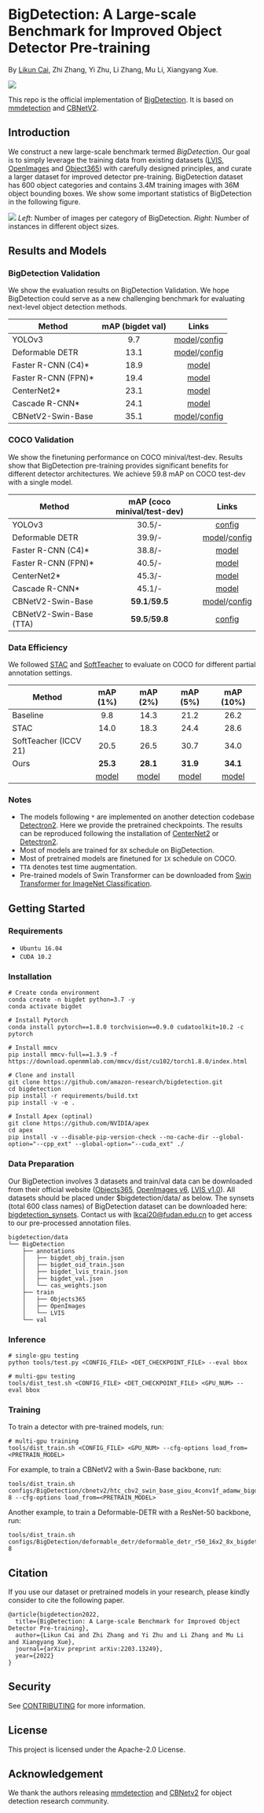 # BigDetection: A Large-scale Benchmark for Improved Object Detector Pre-training

By [Likun Cai](https://github.com/cailk), Zhi Zhang, Yi Zhu, Li Zhang, Mu Li, Xiangyang Xue.

<!-- <div align="center">
    <img src="./resources/bigdetection.png" height="250px" />
</div> -->
![](./resources/bigdetection.png)

This repo is the official implementation of [BigDetection](https://arxiv.org/abs/2203.13249). It is based on [mmdetection](https://github.com/open-mmlab/mmdetection) and [CBNetV2](https://github.com/VDIGPKU/CBNetV2).

## Introduction
We construct a new large-scale benchmark termed *BigDetection*. Our goal is to simply leverage the training data from existing datasets ([LVIS](https://www.lvisdataset.org/), [OpenImages](https://storage.googleapis.com/openimages/web/index.html) and [Object365](https://www.objects365.org/overview.html)) with carefully designed principles, and curate a larger dataset for improved detector pre-training. BigDetection dataset has 600 object categories and contains 3.4M training images with 36M object bounding boxes. We show some important statistics of BigDetection in the following figure.

![](./resources/bigdet_statistics.png)
*Left*: Number of images per category of BigDetection. *Right*: Number of instances in different object sizes. 

## Results and Models

### BigDetection Validation
We show the evaluation results on BigDetection Validation. We hope BigDetection could serve as a new challenging benchmark for evaluating next-level object detection methods.

| Method | mAP (bigdet val) | Links |
| --- | :---: | :---: |
| YOLOv3 | 9.7 | [model](https://big-detection.s3.us-west-2.amazonaws.com/bigdet_cpts/mmdetection_cpts/yolov3_d53_bigdet_8x.pth)/[config](configs/BigDetection/yolov3/yolov3_d53_mstrain-608_8x_bigdet.py) |
| Deformable DETR | 13.1 | [model](https://big-detection.s3.us-west-2.amazonaws.com/bigdet_cpts/mmdetection_cpts/deformable_detr_bigdet_8x.pth)/[config](configs/BigDetection/deformable_detr/deformable_detr_r50_16x2_8x_bigdet.py) |
| Faster R-CNN (C4)\* | 18.9 | [model](https://big-detection.s3.us-west-2.amazonaws.com/bigdet_cpts/detectron2_cpts/faster_rcnn_r50_c4_bigdet_8x.pth) |
| Faster R-CNN (FPN)\* | 19.4 | [model](https://big-detection.s3.us-west-2.amazonaws.com/bigdet_cpts/detectron2_cpts/faster_rcnn_r50_fpn_bigdet_8x.pth) |
| CenterNet2\* | 23.1 | [model](https://big-detection.s3.us-west-2.amazonaws.com/bigdet_cpts/detectron2_cpts/centernet2_r50_bigdet_8x.pth) |
| Cascade R-CNN\* | 24.1 | [model](https://big-detection.s3.us-west-2.amazonaws.com/bigdet_cpts/detectron2_cpts/crcnn_r50_bigdet_8x.pth) |
| CBNetV2-Swin-Base | 35.1 | [model](https://big-detection.s3.us-west-2.amazonaws.com/bigdet_cpts/mmdetection_cpts/htc_cbv2_swin_base_giou_4conv1f_bigdet.pth)/[config](configs/BigDetection/cbnetv2/htc_cbv2_swin_base_giou_4conv1f_adamw_bigdet.py) |

### COCO Validation
We show the finetuning performance on COCO minival/test-dev. Results show that BigDetection pre-training provides significant benefits for different detector architectures. We achieve 59.8 mAP on COCO test-dev with a single model.

| Method | mAP (coco minival/test-dev) | Links |
| --- | :---: | :---: |
| YOLOv3 | 30.5/- | [config](configs/BigDetection/yolov3/yolov3_d53_mstrain-608_8x_bigdet.py) |
| Deformable DETR | 39.9/- | [model](https://big-detection.s3.us-west-2.amazonaws.com/bigdet_cpts/mmdetection_cpts/deformable_detr_bigdet_coco-ft_1x.pth)/[config](configs/BigDetection/deformable_detr/deformable_detr_r50_16x2_8x_bigdet.py) |
| Faster R-CNN (C4)\* | 38.8/- | [model](https://big-detection.s3.us-west-2.amazonaws.com/bigdet_cpts/detectron2_cpts/faster_rcnn_r50_c4_bigdet_coco-ft_1x.pth) |
| Faster R-CNN (FPN)\* | 40.5/- | [model](https://big-detection.s3.us-west-2.amazonaws.com/bigdet_cpts/detectron2_cpts/faster_rcnn_r50_fpn_bigdet_coco-ft_1x.pth) |
| CenterNet2\* | 45.3/- | [model](https://big-detection.s3.us-west-2.amazonaws.com/bigdet_cpts/detectron2_cpts/centernet2_r50_bigdet_coco-ft_1x.pth) |
| Cascade R-CNN\* | 45.1/- | [model](https://big-detection.s3.us-west-2.amazonaws.com/bigdet_cpts/detectron2_cpts/crcnn_r50_bigdet_coco-ft_1x.pth) |
| CBNetV2-Swin-Base | **59.1**/**59.5** | [model](https://big-detection.s3.us-west-2.amazonaws.com/bigdet_cpts/mmdetection_cpts/htc_cbv2_swin_base_giou_4conv1f_bigdet_coco-ft_20e.pth)/[config](configs/BigDetection/cbnetv2/htc_cbv2_swin_base_giou_4conv1f_adamw_bigdet.py) |
| CBNetV2-Swin-Base (TTA) | **59.5**/**59.8** | [config](configs/BigDetection/cbnetv2/htc_cbv2_swin_base_giou_4conv1f_adamw_bigdet.py) |

### Data Efficiency
We followed [STAC](https://arxiv.org/abs/2005.04757) and [SoftTeacher](https://arxiv.org/abs/2106.09018) to evaluate on COCO for different partial annotation settings.

| Method | mAP (1%) | mAP (2%) | mAP (5%) | mAP (10%) |
| --- | :---: | :---: | :---: | :---: |
| Baseline | 9.8 | 14.3 | 21.2 | 26.2 |
| STAC     | 14.0 | 18.3 | 24.4 | 28.6 |
| SoftTeacher (ICCV 21) | 20.5 | 26.5 | 30.7 | 34.0 |
| Ours | **25.3** | **28.1** | **31.9** | **34.1** |
|  | [model](https://big-detection.s3.us-west-2.amazonaws.com/bigdet_cpts/data_efficiency/faster_rcnn_r50_fpn_bigdet_coco-1.pth) | [model](https://big-detection.s3.us-west-2.amazonaws.com/bigdet_cpts/data_efficiency/faster_rcnn_r50_fpn_bigdet_coco-2.pth) | [model](https://big-detection.s3.us-west-2.amazonaws.com/bigdet_cpts/data_efficiency/faster_rcnn_r50_fpn_bigdet_coco-5.pth) | [model](https://big-detection.s3.us-west-2.amazonaws.com/bigdet_cpts/data_efficiency/faster_rcnn_r50_fpn_bigdet_coco-10.pth) |

### Notes
- The models following `*` are implemented on another detection codebase [Detectron2](https://github.com/facebookresearch/detectron2). Here we provide the pretrained checkpoints. The results can be reproduced following the installation of [CenterNet2](https://github.com/xingyizhou/CenterNet2) or [Detectron2](https://github.com/facebookresearch/detectron2).
- Most of models are trained for `8X` schedule on BigDetection.
- Most of pretrained models are finetuned for `1X` schedule on COCO.
- `TTA` denotes test time augmentation.
- Pre-trained models of Swin Transformer can be downloaded from [Swin Transformer for ImageNet Classification](https://github.com/microsoft/Swin-Transformer).

## Getting Started

### Requirements
- `Ubuntu 16.04`
- `CUDA 10.2`

### Installation
```
# Create conda environment
conda create -n bigdet python=3.7 -y
conda activate bigdet

# Install Pytorch
conda install pytorch==1.8.0 torchvision==0.9.0 cudatoolkit=10.2 -c pytorch

# Install mmcv
pip install mmcv-full==1.3.9 -f https://download.openmmlab.com/mmcv/dist/cu102/torch1.8.0/index.html

# Clone and install
git clone https://github.com/amazon-research/bigdetection.git
cd bigdetection
pip install -r requirements/build.txt
pip install -v -e .

# Install Apex (optinal)
git clone https://github.com/NVIDIA/apex
cd apex
pip install -v --disable-pip-version-check --no-cache-dir --global-option="--cpp_ext" --global-option="--cuda_ext" ./
```

### Data Preparation
Our BigDetection involves 3 datasets and train/val data can be downloaded from their official website ([Objects365](https://www.objects365.org/download.html), [OpenImages v6](https://storage.googleapis.com/openimages/web/download.html), [LVIS v1.0](https://www.lvisdataset.org/dataset)). All datasets should be placed under $bigdetection/data/ as below. The synsets (total 600 class names) of BigDetection dataset can be downloaded here: [bigdetection_synsets](https://drive.google.com/file/d/1XbzMia6NYmacIX60oU9h2xE99IkSI24F/view?usp=sharing). Contact us with [lkcai20@fudan.edu.cn](lkcai20@fudan.edu.cn) to get access to our pre-processed annotation files.
```
bigdetection/data
└── BigDetection
    ├── annotations
    │   ├── bigdet_obj_train.json
    │   ├── bigdet_oid_train.json
    │   ├── bigdet_lvis_train.json
    │   ├── bigdet_val.json
    │   └── cas_weights.json
    ├── train
    │   ├── Objects365
    │   ├── OpenImages
    │   └── LVIS
    └── val
```

### Inference
```
# single-gpu testing
python tools/test.py <CONFIG_FILE> <DET_CHECKPOINT_FILE> --eval bbox 

# multi-gpu testing
tools/dist_test.sh <CONFIG_FILE> <DET_CHECKPOINT_FILE> <GPU_NUM> --eval bbox
```

### Training

To train a detector with pre-trained models, run:
```
# multi-gpu training
tools/dist_train.sh <CONFIG_FILE> <GPU_NUM> --cfg-options load_from=<PRETRAIN_MODEL>
```
For example, to train a CBNetV2 with a Swin-Base backbone, run:
```
tools/dist_train.sh configs/BigDetection/cbnetv2/htc_cbv2_swin_base_giou_4conv1f_adamw_bigdet.py 8 --cfg-options load_from=<PRETRAIN_MODEL>
```
Another example, to train a Deformable-DETR with a ResNet-50 backbone, run:
```
tools/dist_train.sh configs/BigDetection/deformable_detr/deformable_detr_r50_16x2_8x_bigdet.py 8
```

## Citation

If you use our dataset or pretrained models in your research, please kindly consider to cite the following paper.
```
@article{bigdetection2022,
  title={BigDetection: A Large-scale Benchmark for Improved Object Detector Pre-training},
  author={Likun Cai and Zhi Zhang and Yi Zhu and Li Zhang and Mu Li and Xiangyang Xue},
  journal={arXiv preprint arXiv:2203.13249},
  year={2022}
}
```

## Security

See [CONTRIBUTING](CONTRIBUTING.md#security-issue-notifications) for more information.


## License

This project is licensed under the Apache-2.0 License.


## Acknowledgement

We thank the authors releasing [mmdetection](https://github.com/open-mmlab/mmdetection) and [CBNetv2](https://github.com/VDIGPKU/CBNetV2) for object detection research community.

